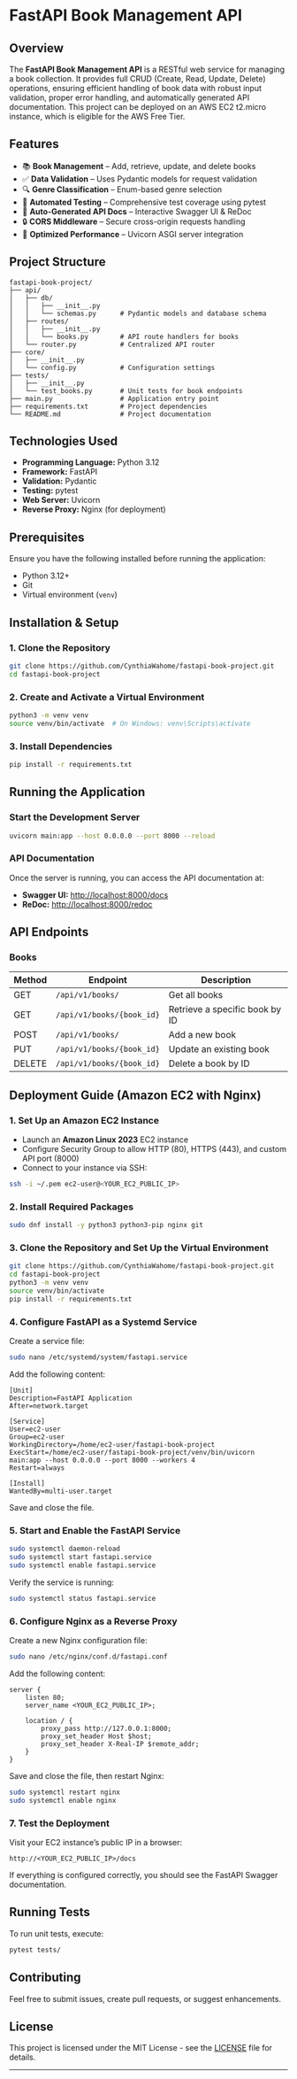 # FastAPI Book Management API

## Overview

The **FastAPI Book Management API** is a RESTful web service for managing a book collection. It provides full CRUD (Create, Read, Update, Delete) operations, ensuring efficient handling of book data with robust input validation, proper error handling, and automatically generated API documentation. This project can be deployed on an AWS EC2 t2.micro instance, which is eligible for the AWS Free Tier.

## Features

- 📚 **Book Management** – Add, retrieve, update, and delete books
- ✅ **Data Validation** – Uses Pydantic models for request validation
- 🔍 **Genre Classification** – Enum-based genre selection
- 🧪 **Automated Testing** – Comprehensive test coverage using pytest
- 📝 **Auto-Generated API Docs** – Interactive Swagger UI & ReDoc
- 🔒 **CORS Middleware** – Secure cross-origin requests handling
- 🚀 **Optimized Performance** – Uvicorn ASGI server integration

## Project Structure

```
fastapi-book-project/
├── api/
│   ├── db/
│   │   ├── __init__.py
│   │   └── schemas.py      # Pydantic models and database schema
│   ├── routes/
│   │   ├── __init__.py
│   │   └── books.py        # API route handlers for books
│   └── router.py           # Centralized API router
├── core/
│   ├── __init__.py
│   └── config.py           # Configuration settings
├── tests/
│   ├── __init__.py
│   └── test_books.py       # Unit tests for book endpoints
├── main.py                 # Application entry point
├── requirements.txt        # Project dependencies
└── README.md               # Project documentation
```

## Technologies Used

- **Programming Language:** Python 3.12
- **Framework:** FastAPI
- **Validation:** Pydantic
- **Testing:** pytest
- **Web Server:** Uvicorn
- **Reverse Proxy:** Nginx (for deployment)

## Prerequisites

Ensure you have the following installed before running the application:

- Python 3.12+
- Git
- Virtual environment (`venv`)

## Installation & Setup

### 1. Clone the Repository

```bash
git clone https://github.com/CynthiaWahome/fastapi-book-project.git
cd fastapi-book-project
```

### 2. Create and Activate a Virtual Environment

```bash
python3 -m venv venv
source venv/bin/activate  # On Windows: venv\Scripts\activate
```

### 3. Install Dependencies

```bash
pip install -r requirements.txt
```

## Running the Application

### Start the Development Server

```bash
uvicorn main:app --host 0.0.0.0 --port 8000 --reload
```

### API Documentation

Once the server is running, you can access the API documentation at:

- **Swagger UI:** [http://localhost:8000/docs](http://localhost:8000/docs)
- **ReDoc:** [http://localhost:8000/redoc](http://localhost:8000/redoc)

## API Endpoints

### Books

| Method | Endpoint                 | Description |
|--------|--------------------------|-------------|
| GET    | `/api/v1/books/`         | Get all books |
| GET    | `/api/v1/books/{book_id}` | Retrieve a specific book by ID |
| POST   | `/api/v1/books/`         | Add a new book |
| PUT    | `/api/v1/books/{book_id}` | Update an existing book |
| DELETE | `/api/v1/books/{book_id}` | Delete a book by ID |

## Deployment Guide (Amazon EC2 with Nginx)

### 1. Set Up an Amazon EC2 Instance

- Launch an **Amazon Linux 2023** EC2 instance
- Configure Security Group to allow HTTP (80), HTTPS (443), and custom API port (8000)
- Connect to your instance via SSH:

```bash
ssh -i ~/.pem ec2-user@<YOUR_EC2_PUBLIC_IP>
```

### 2. Install Required Packages

```bash
sudo dnf install -y python3 python3-pip nginx git
```

### 3. Clone the Repository and Set Up the Virtual Environment

```bash
git clone https://github.com/CynthiaWahome/fastapi-book-project.git
cd fastapi-book-project
python3 -m venv venv
source venv/bin/activate
pip install -r requirements.txt
```

### 4. Configure FastAPI as a Systemd Service

Create a service file:

```bash
sudo nano /etc/systemd/system/fastapi.service
```

Add the following content:

```
[Unit]
Description=FastAPI Application
After=network.target

[Service]
User=ec2-user
Group=ec2-user
WorkingDirectory=/home/ec2-user/fastapi-book-project
ExecStart=/home/ec2-user/fastapi-book-project/venv/bin/uvicorn main:app --host 0.0.0.0 --port 8000 --workers 4
Restart=always

[Install]
WantedBy=multi-user.target
```

Save and close the file.

### 5. Start and Enable the FastAPI Service

```bash
sudo systemctl daemon-reload
sudo systemctl start fastapi.service
sudo systemctl enable fastapi.service
```

Verify the service is running:
```bash
sudo systemctl status fastapi.service
```

### 6. Configure Nginx as a Reverse Proxy

Create a new Nginx configuration file:

```bash
sudo nano /etc/nginx/conf.d/fastapi.conf
```

Add the following content:

```
server {
    listen 80;
    server_name <YOUR_EC2_PUBLIC_IP>;

    location / {
        proxy_pass http://127.0.0.1:8000;
        proxy_set_header Host $host;
        proxy_set_header X-Real-IP $remote_addr;
    }
}
```

Save and close the file, then restart Nginx:

```bash
sudo systemctl restart nginx
sudo systemctl enable nginx
```

### 7. Test the Deployment

Visit your EC2 instance’s public IP in a browser:

```
http://<YOUR_EC2_PUBLIC_IP>/docs
```

If everything is configured correctly, you should see the FastAPI Swagger documentation.

## Running Tests

To run unit tests, execute:

```bash
pytest tests/
```

## Contributing

Feel free to submit issues, create pull requests, or suggest enhancements.

## License

This project is licensed under the MIT License - see the [LICENSE](LICENSE) file for details.

---

